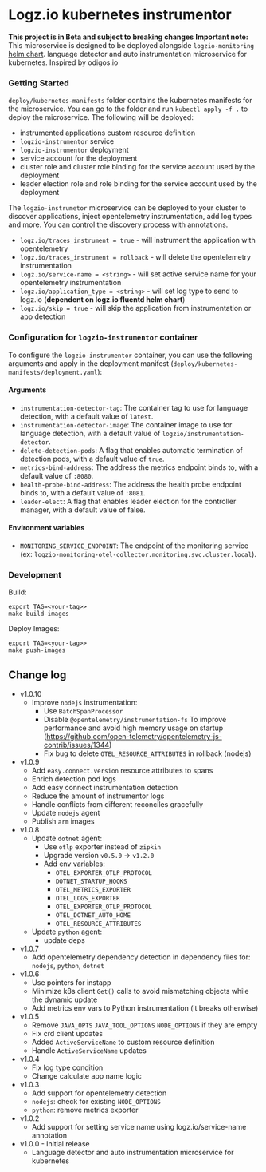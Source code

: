 # Logz.io kubernetes instrumentor
**This project is in Beta and subject to breaking changes**
**Important note:** This microservice is designed to be deployed alongside `logzio-monitoring` [helm chart](https://github.com/logzio/logzio-helm/tree/master/charts/logzio-monitoring).
language detector and auto instrumentation microservice for kubernetes.  Inspired by odigos.io

### Getting Started
`deploy/kubernetes-manifests` folder contains the kubernetes manifests for the microservice. You can go to the folder and run `kubectl apply -f .` to deploy the microservice.
The following will be deployed:
- instrumented applications custom resource definition
- `logzio-instrumentor` service
- `logzio-instrumentor` deployment
- service account for the deployment
- cluster role and cluster role binding for the service account used by the deployment
- leader election role and role binding for the service account used by the deployment

The `logzio-instrumetor` microservice can be deployed to your cluster to discover applications, inject opentelemetry instrumentation, add log types and more. You can control the discovery process with annotations.
- `logz.io/traces_instrument = true` - will instrument the application with opentelemetry
- `logz.io/traces_instrument = rollback` - will delete the opentelemetry instrumentation
- `logz.io/service-name = <string>` - will set active service name for your opentelemetry instrumentation
- `logz.io/application_type = <string>` - will set log type to send to logz.io (**dependent on logz.io fluentd helm chart**)
- `logz.io/skip = true` - will skip the application from instrumentation or app detection

### Configuration for `logzio-instrumentor` container
To configure the `logzio-instrumentor` container, you can use the following arguments and apply in the deployment manifest (`deploy/kubernetes-manifests/deployment.yaml`):
#### Arguments
- `instrumentation-detector-tag`: The container tag to use for language detection, with a default value of `latest`.
- `instrumentation-detector-image`: The container image to use for language detection, with a default value of `logzio/instrumentation-detector`.
- `delete-detection-pods`: A flag that enables automatic termination of detection pods, with a default value of `true`.
- `metrics-bind-address`: The address the metrics endpoint binds to, with a default value of `:8080`.
- `health-probe-bind-address`: The address the health probe endpoint binds to, with a default value of `:8081`.
- `leader-elect`: A flag that enables leader election for the controller manager, with a default value of false.
#### Environment variables
- `MONITORING_SERVICE_ENDPOINT`: The endpoint of the monitoring service (ex: `logzio-monitoring-otel-collector.monitoring.svc.cluster.local`).

### 
### Development
Build:
```
export TAG=<your-tag>>
make build-images
```
Deploy Images:
```
export TAG=<your-tag>>
make push-images
```

## Change log

* v1.0.10
  - Improve `nodejs` instrumentation:
    - Use `BatchSpanProcessor`
    - Disable `@opentelemetry/instrumentation-fs` To improve performance and avoid high memory usage on startup (https://github.com/open-telemetry/opentelemetry-js-contrib/issues/1344)
    - Fix bug to delete `OTEL_RESOURCE_ATTRIBUTES` in rollback (nodejs)
* v1.0.9
    - Add `easy.connect.version` resource attributes to spans
    - Enrich detection pod logs
    - Add easy connect instrumentation detection
    - Reduce the amount of instrumentor logs
    - Handle conflicts from different reconciles gracefully
    - Update `nodejs` agent
    - Publish `arm` images
* v1.0.8
    - Update `dotnet` agent:
      - Use `otlp` exporter instead of `zipkin`
      - Upgrade version `v0.5.0` -> `v1.2.0`
      - Add env variables:
        - `OTEL_EXPORTER_OTLP_PROTOCOL`
        - `DOTNET_STARTUP_HOOKS`
        - `OTEL_METRICS_EXPORTER`
        - `OTEL_LOGS_EXPORTER`
        - `OTEL_EXPORTER_OTLP_PROTOCOL`
        - `OTEL_DOTNET_AUTO_HOME`
        - `OTEL_RESOURCE_ATTRIBUTES`
    - Update `python` agent:
        - update deps
* v1.0.7
    - Add opentelemetry dependency detection in dependency files for: `nodejs`, `python`, `dotnet`  
* v1.0.6
    - Use pointers for instapp
    - Minimize k8s client `Get()` calls to avoid mismatching objects while the dynamic update
    - Add metrics env vars to Python instrumentation (it breaks otherwise)
* v1.0.5
    - Remove `JAVA_OPTS` `JAVA_TOOL_OPTIONS` `NODE_OPTIONS` if they are empty
    - Fix crd client updates
    - Added `ActiveServiceName` to custom resource definition
    - Handle `ActiveServiceName` updates
* v1.0.4
    - Fix log type condition
    - Change calculate app name logic
* v1.0.3
    - Add support for opentelemetry detection
    - `nodejs`: check for existing `NODE_OPTIONS`
    - `python`: remove metrics exporter
* v1.0.2
    - Add support for setting service name using logz.io/service-name annotation
* v1.0.0 - Initial release
    - Language detector and auto instrumentation microservice for kubernetes

